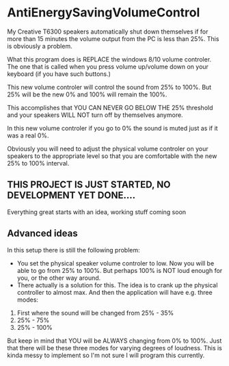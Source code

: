 # AntiEnergySavingVolumeControl

My Creative T6300 speakers automatically shut down themselves if for more than 15 minutes the volume output from the PC is less than 25%. 
This is obviously a problem.

What this program does is REPLACE the windows 8/10 volume controler. The one that is called when you press volume up/volume down on your keyboard (if you have such buttons.)

This new volume controler will control the sound from 25% to 100%. But 25% will be the new 0% and 100% will remain the 100%.

This accomplishes that YOU CAN NEVER GO BELOW THE 25% threshold and your speakers WILL NOT turn off by themselves anymore.

In this new volume controler if you go to 0% the sound is muted just as if it was a real 0%.

Obviously you will need to adjust the physical volume controler on your speakers to the appropriate level so that you are comfortable with the new 25% to 100% interval.

## THIS PROJECT IS JUST STARTED, NO DEVELOPMENT YET DONE.... 
Everything great starts with an idea, working stuff coming soon

## Advanced ideas
In this setup there is still the following problem:
- You set the physical speaker volume controler to low. Now you will be able to go from 25% to 100%. But perhaps 100% is NOT loud enough for you, or the other way around.
- There actually is a solution for this. The idea is to crank up the physical controller to almost max. And then the application will have e.g. three modes:


1. First where the sound will be changed from 25% - 35%
2. 25% - 75%
3. 25% - 100%

But keep in mind that YOU will be ALWAYS changing from 0% to 100%. Just that there will be these three modes for varying degrees of loudness. This is kinda messy to implement so I'm not sure I will program this currently.
